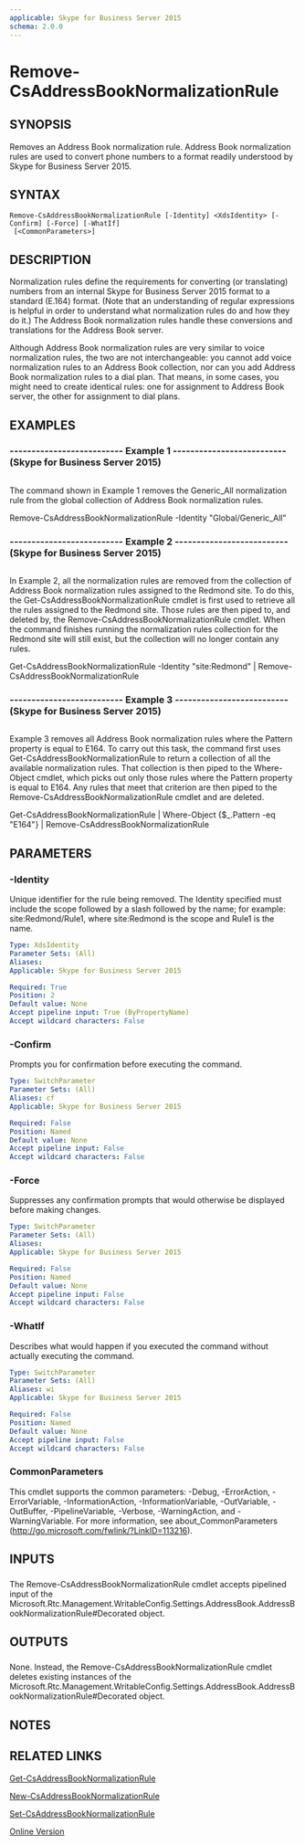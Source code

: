 ```yaml
---
applicable: Skype for Business Server 2015
schema: 2.0.0
---
```


# Remove-CsAddressBookNormalizationRule

## SYNOPSIS
Removes an Address Book normalization rule.
Address Book normalization rules are used to convert phone numbers to a format readily understood by Skype for Business Server 2015.

## SYNTAX

```
Remove-CsAddressBookNormalizationRule [-Identity] <XdsIdentity> [-Confirm] [-Force] [-WhatIf]
 [<CommonParameters>]
```

## DESCRIPTION
Normalization rules define the requirements for converting (or translating) numbers from an internal Skype for Business Server 2015 format to a standard (E.164) format.
(Note that an understanding of regular expressions is helpful in order to understand what normalization rules do and how they do it.) The Address Book normalization rules handle these conversions and translations for the Address Book server.

Although Address Book normalization rules are very similar to voice normalization rules, the two are not interchangeable: you cannot add voice normalization rules to an Address Book collection, nor can you add Address Book normalization rules to a dial plan.
That means, in some cases, you might need to create identical rules: one for assignment to Address Book server, the other for assignment to dial plans.

## EXAMPLES

### -------------------------- Example 1 -------------------------- (Skype for Business Server 2015)
```

```

The command shown in Example 1 removes the Generic_All normalization rule from the global collection of Address Book normalization rules.

Remove-CsAddressBookNormalizationRule -Identity "Global/Generic_All"

### -------------------------- Example 2 -------------------------- (Skype for Business Server 2015)
```

```

In Example 2, all the normalization rules are removed from the collection of Address Book normalization rules assigned to the Redmond site.
To do this, the Get-CsAddressBookNormalizationRule cmdlet is first used to retrieve all the rules assigned to the Redmond site.
Those rules are then piped to, and deleted by, the Remove-CsAddressBookNormalizationRule cmdlet.
When the command finishes running the normalization rules collection for the Redmond site will still exist, but the collection will no longer contain any rules.

Get-CsAddressBookNormalizationRule -Identity "site:Redmond" | Remove-CsAddressBookNormalizationRule

### -------------------------- Example 3 -------------------------- (Skype for Business Server 2015)
```

```

Example 3 removes all Address Book normalization rules where the Pattern property is equal to E164.
To carry out this task, the command first uses Get-CsAddressBookNormalizationRule to return a collection of all the available normalization rules.
That collection is then piped to the Where-Object cmdlet, which picks out only those rules where the Pattern property is equal to E164.
Any rules that meet that criterion are then piped to the Remove-CsAddressBookNormalizationRule cmdlet and are deleted.

Get-CsAddressBookNormalizationRule | Where-Object {$_.Pattern -eq "E164"} | Remove-CsAddressBookNormalizationRule

## PARAMETERS

### -Identity
Unique identifier for the rule being removed.
The Identity specified must include the scope followed by a slash followed by the name; for example: site:Redmond/Rule1, where site:Redmond is the scope and Rule1 is the name.

```yaml
Type: XdsIdentity
Parameter Sets: (All)
Aliases: 
Applicable: Skype for Business Server 2015

Required: True
Position: 2
Default value: None
Accept pipeline input: True (ByPropertyName)
Accept wildcard characters: False
```

### -Confirm
Prompts you for confirmation before executing the command.

```yaml
Type: SwitchParameter
Parameter Sets: (All)
Aliases: cf
Applicable: Skype for Business Server 2015

Required: False
Position: Named
Default value: None
Accept pipeline input: False
Accept wildcard characters: False
```

### -Force
Suppresses any confirmation prompts that would otherwise be displayed before making changes.

```yaml
Type: SwitchParameter
Parameter Sets: (All)
Aliases: 
Applicable: Skype for Business Server 2015

Required: False
Position: Named
Default value: None
Accept pipeline input: False
Accept wildcard characters: False
```

### -WhatIf
Describes what would happen if you executed the command without actually executing the command.

```yaml
Type: SwitchParameter
Parameter Sets: (All)
Aliases: wi
Applicable: Skype for Business Server 2015

Required: False
Position: Named
Default value: None
Accept pipeline input: False
Accept wildcard characters: False
```

### CommonParameters
This cmdlet supports the common parameters: -Debug, -ErrorAction, -ErrorVariable, -InformationAction, -InformationVariable, -OutVariable, -OutBuffer, -PipelineVariable, -Verbose, -WarningAction, and -WarningVariable. For more information, see about_CommonParameters (http://go.microsoft.com/fwlink/?LinkID=113216).

## INPUTS

###  
The Remove-CsAddressBookNormalizationRule cmdlet accepts pipelined input of the Microsoft.Rtc.Management.WritableConfig.Settings.AddressBook.AddressBookNormalizationRule#Decorated object.

## OUTPUTS

###  
None.
Instead, the Remove-CsAddressBookNormalizationRule cmdlet deletes existing instances of the Microsoft.Rtc.Management.WritableConfig.Settings.AddressBook.AddressBookNormalizationRule#Decorated object.

## NOTES

## RELATED LINKS

[Get-CsAddressBookNormalizationRule]()

[New-CsAddressBookNormalizationRule]()

[Set-CsAddressBookNormalizationRule]()

[Online Version](http://technet.microsoft.com/EN-US/library/708ebae7-59b2-4f33-a706-18a7237eccb0(OCS.16).aspx)

